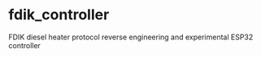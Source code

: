 # fdik_controller
FDIK diesel heater protocol reverse engineering and experimental ESP32 controller
